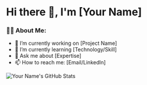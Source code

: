 # Hi there 👋, I'm [Your Name]
### 👨‍💻 About Me:
- 🔭 I’m currently working on [Project Name]
- 🌱 I’m currently learning [Technology/Skill]
- 💬 Ask me about [Expertise]
- 📫 How to reach me: [Email/LinkedIn]

![Your Name's GitHub Stats](https://github-readme-stats.vercel.app/api?username=yourusername&show_icons=true&theme=radical)
